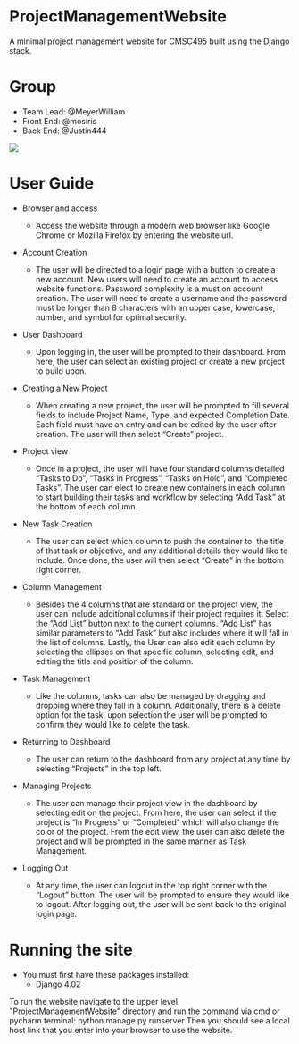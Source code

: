 # ProjectManagementWebsite
A minimal project management website for CMSC495 built using the Django stack.

# Group
- Team Lead: @MeyerWilliam
- Front End: @mosiris
- Back End: @Justin444
<a href="https://github.com/Justin444/ProjectManagementWebsite/graphs/contributors">
  <img src="https://contrib.rocks/image?repo=Justin444/ProjectManagementWebsite" />
</a>

# User Guide
- Browser and access
  - Access the website through a modern web browser like Google Chrome or Mozilla Firefox by entering the website url.

- Account Creation
  - The user will be directed to a login page with a button to create a new account. New users will need to create an account to access website functions.
Password complexity is a must on account creation. The user will need to create a username and the password must be longer than 8 characters with an upper case, lowercase, number, and symbol for optimal security.

- User Dashboard
  - Upon logging in, the user will be prompted to their dashboard. From here, the user can select an existing project or create a new project to build upon.

- Creating a New Project
  - When creating a new project, the user will be prompted to fill several fields to include Project Name, Type, and expected Completion Date. Each field must have an entry and can be edited by the user after creation. The user will then select “Create” project.

- Project view
  - Once in a project, the user will have four standard columns detailed “Tasks to Do”, “Tasks in Progress”, “Tasks on Hold”, and “Completed Tasks”. The user can elect to create new containers in each column to start building their tasks and workflow by selecting “Add Task” at the bottom of each column.

- New Task Creation
  - The user can select which column to push the container to, the title of that task or objective, and any additional details they would like to include. Once done, the user will then select “Create” in the bottom right corner.

- Column Management
  - Besides the 4 columns that are standard on the project view, the user can include additional columns if their project requires it. Select the “Add List” button next to the current columns. “Add List” has similar parameters to “Add Task” but also includes where it will fall in the list of columns. Lastly, the User can also edit each column by selecting the ellipses on that specific column, selecting edit, and editing the title and position of the column.

- Task Management
  - Like the columns, tasks can also be managed by dragging and dropping where they fall in a column. Additionally, there is a delete option for the task, upon selection the user will be prompted to confirm they would like to delete the task.

- Returning to Dashboard
  - The user can return to the dashboard from any project at any time by selecting “Projects” in the top left.

- Managing Projects
  - The user can manage their project view in the dashboard by selecting edit on the project. From here, the user can select if the project is “In Progress” or “Completed” which will also change the color of the project. From the edit view, the user can also delete the project and will be prompted in the same manner as Task Management.

- Logging Out
  - At any time, the user can logout in the top right corner with the “Logout” button. The user will be prompted to ensure they would like to logout. After logging out, the user will be sent back to the original login page.

# Running the site
- You must first have these packages installed:
  - Django 4.02

To run the website navigate to the upper level "ProjectManagementWebsite" directory and run the command via cmd or pycharm terminal: python manage.py runserver Then you should see a local host link that you enter into your browser to use the website.
